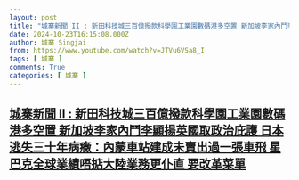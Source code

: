 ```yaml
---
layout: post
title: "城寨新聞 II : 新田科技城三百億撥款科學園工業園數碼港多空置 新加坡李家內鬥李顯揚英國取政治庇護 日本逃失三十年病癥：內蒙車站建成未賣出過一張車飛 星巴克全球業績唔掂大陸業務更仆直 要改革菜單"
date: 2024-10-23T16:15:08.000Z
author: 城寨 Singjai
from: https://www.youtube.com/watch?v=JTVu6VSa8_I
tags: [ 城寨 ]
comments: True
categories: [ 城寨 ]
---
```

<!--1729700108000-->
[城寨新聞 II : 新田科技城三百億撥款科學園工業園數碼港多空置 新加坡李家內鬥李顯揚英國取政治庇護 日本逃失三十年病癥：內蒙車站建成未賣出過一張車飛 星巴克全球業績唔掂大陸業務更仆直 要改革菜單](https://www.youtube.com/watch?v=JTVu6VSa8_I)
------

<div>

</div>
